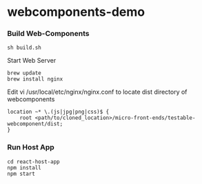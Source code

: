 # webcomponents-demo

### Build Web-Components
```sh build.sh```

Start Web Server
```
brew update
brew install nginx
```
Edit vi /usr/local/etc/nginx/nginx.conf to locate dist directory of webcomponents
```
location ~* \.(js|jpg|png|css)$ {
    root <path/to/cloned_location>/micro-front-ends/testable-webcomponent/dist;
}
```        

### Run Host App
```
cd react-host-app
npm install
npm start
```
